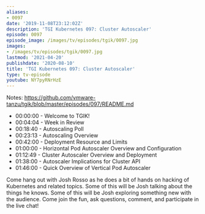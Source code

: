 ```yaml
---
aliases:
- 0097
date: '2019-11-08T23:12:02Z'
description: 'TGI Kubernetes 097: Cluster Autoscaler'
episode: 0097
episode_image: /images/tv/episodes/tgik/0097.jpg
images:
- /images/tv/episodes/tgik/0097.jpg
lastmod: '2021-04-20'
publishdate: '2020-08-10'
title: 'TGI Kubernetes 097: Cluster Autoscaler'
type: tv-episode
youtube: NY7pyRNrHzE
---
```


Notes: https://github.com/vmware-tanzu/tgik/blob/master/episodes/097/README.md

- 00:00:00 - Welcome to TGIK!
- 00:04:04 - Week in Review
- 00:18:40 - Autoscaling Poll
- 00:23:13 - Autoscaling Overview
- 00:42:00 - Deployment Resource and Limits
- 01:00:00 - Horizontal Pod Autoscaler Overview and Configuration
- 01:12:49 - Cluster Autoscaler Overview and Deployment
- 01:38:00 - Autoscaler Implications for Cluster API
- 01:46:00 - Quick Overview of Vertical Pod Autoscaler

Come hang out with Josh Rosso as he does a bit of hands on hacking of Kubernetes and related topics. Some of this will be Josh talking about the things he knows. Some of this will be Josh exploring something new with the audience. Come join the fun, ask questions, comment, and participate in the live chat!